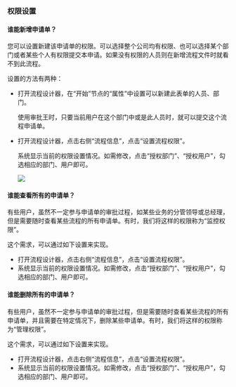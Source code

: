
### 权限设置

#### 谁能新增申请单？

您可以设置新建该申请单的权限。可以选择整个公司均有权限、也可以选择某个部门或者某些个人有权限提交本申请。如果没有权限的人员则在新增流程文件时就看不到此流程。

设置的方法有两种：

- 打开流程设计器，在“开始”节点的“属性”中设置可以新建此表单的人员、部门。

  使用审批王时，只要当前用户在这个部门中或是此人员时，就可以提交这个流程申请单。

- 打开流程设计器，点击右侧“流程信息”，点击“设置流程权限”。

  系统显示当前的权限设置情况。如需修改，点击“授权部门”、“授权用户”，勾选相应的部门、用户即可。
  
  ![](images/14.png)

#### 谁能查看所有的申请单？

有些用户，虽然不一定参与申请单的审批过程，如某些业务的分管领导或总经理，但是需要随时查看某些流程的所有申请单。有时，我们将这样的权限称为“监控权限”。

这个需求，可以通过如下设置来实现。

- 打开流程设计器，点击右侧“流程信息”，点击“设置流程权限”。
- 系统显示当前的权限设置情况。如需修改，点击“授权部门”、“授权用户”，勾选相应的部门、用户即可。

#### 谁能删除所有的申请单？

有些用户，虽然不一定参与申请单的审批过程，但是需要随时查看某些流程的所有申请单，并且需要在特定情况下，删除某些申请单。有时，我们将这样的权限称为“管理权限”。

这个需求，可以通过如下设置来实现。

- 打开流程设计器，点击右侧“流程信息”，点击“设置流程权限”。
- 系统显示当前的权限设置情况。如需修改，点击“授权部门”、“授权用户”，勾选相应的部门、用户即可。
